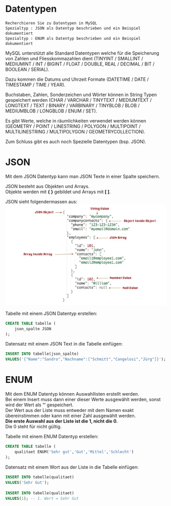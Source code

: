 # Datentypen

    Recherchieren Sie zu Datentypen in MySQL
    Spezialtyp : JSON als Datentyp beschrieben und ein Beispiel dokumentiert
    Spezialtyp : ENUM als Datentyp beschrieben und ein Beispiel dokumentiert
 
MySQL unterstützt alle Standard Datentypen welche für die Speicherung von Zahlen und Fliesskommazahlen dient (TINYINT / SMALLINT / MEDIUMINT / INT / BIGINT / FLOAT / DOUBLE, REAL / DECIMAL / BIT / BOOLEAN / SERIAL).  

Dazu kommen die Datums und Uhrzeit Formate (DATETIME / DATE / TIMESTAMP / TIME / YEAR).  

Buchstaben, Zahlen, Sonderzeichen und Wörter können in String Typen gespeichert werden (CHAR / VARCHAR / TINYTEXT / MEDIUMTEXT / LONGTEXT / TEXT / BINARY / VARBINARY / TINYBLOB / BLOB / MEDIUMBLOB / LONGBLOB / ENUM / SET).  

Es gibt Werte, welche in räumlichkeiten verwendet werden können (GEOMETRY / POINT / LINESTRING / POLYGON / MULTIPOINT / MULTILINESTRING / MULTIPOLYGON / GEOMETRYCOLLECTION).   

Zum Schluss gibt es auch noch Spezielle Datentypen (bsp. JSON).  

# JSON
Mit dem JSON Datentyp kann man JSON Texte in einer Spalte speichern.  

JSON besteht aus Objekten und Arrays.  
Objekte werden mit **{ }** gebildet und Arrays mit **[ ]**.  

JSON sieht folgendermassen aus:  
![JSON Beispiel](json.png)  

Tabelle mit einem JSON Datentyp erstellen:  
```sql
CREATE TABLE tabelle (
    json_spalte JSON
);
```

Datensatz mit einem JSON Text in die Tabelle einfügen:  
```sql
INSERT INTO tabelle(json_spalte) 
VALUES('{"Name":"Sandro","Nachname":["Schmitt","Cangelosi","Jürg"]}');
```
# ENUM
Mit dem ENUM Datentyp können Auswahllisten erstellt werden.  
Bei einem Insert muss dann einer dieser Werte ausgewählt werden, sonst wird der Wert als **''** gespeichert.  
Der Wert aus der Liste muss entweder mit dem Namen exakt übereinstimmen oder kann mit einer Zahl ausgewählt werden.  
**Die erste Auswahl aus der Liste ist die 1, nicht die 0.**  
Die 0 steht für nicht gültig.  

Tabelle mit einem ENUM Datentyp erstellen:  
```sql
CREATE TABLE tabelle (
    qualitaet ENUM('Sehr gut','Gut','Mittel','Schlecht')
);
```

Datensatz mit einem Wort aus der Liste in die Tabelle einfügen:  
```sql
INSERT INTO tabelle(qualitaet) 
VALUES('Sehr Gut');

INSERT INTO tabelle(qualitaet) 
VALUES(1); -- 1. Wert = Sehr Gut
```